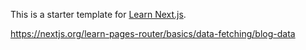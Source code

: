 This is a starter template for [Learn Next.js](https://nextjs.org/learn).


https://nextjs.org/learn-pages-router/basics/data-fetching/blog-data